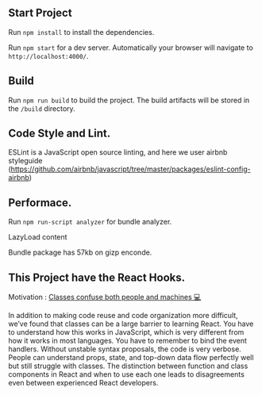 ## Start Project
Run `npm install` to install the dependencies.

Run `npm start` for a dev server. Automatically your browser will navigate to `http://localhost:4000/`. 

## Build

Run `npm run build` to build the project. The build artifacts will be stored in the `/build` directory.

## Code Style and Lint.

ESLint is a JavaScript open source linting, and here we user airbnb styleguide (https://github.com/airbnb/javascript/tree/master/packages/eslint-config-airbnb)

## Performace.

Run `npm run-script analyzer` for bundle analyzer.

LazyLoad content

Bundle package has 57kb on gizp enconde.

## This Project have the React Hooks.

Motivation : [Classes confuse both people and machines 💻](https://reactjs.org/docs/hooks-intro.html#classes-confuse-both-people-and-machines)


In addition to making code reuse and code organization more difficult, we’ve found that classes can be a large barrier to learning React. 
You have to understand how this works in JavaScript, which is very different from how it works in most languages. 
You have to remember to bind the event handlers. Without unstable syntax proposals, the code is very verbose. 
People can understand props, state, and top-down data flow perfectly well but still struggle with classes. 
The distinction between function and class components in React and when to use each one leads to disagreements even between experienced React developers.





